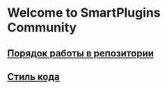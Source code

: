 # Welcome to SmartPlugins Community


## [Порядок работы в репозитории](rules)

## [Стиль кода](codestyle)

